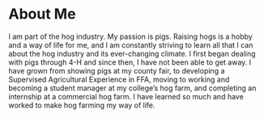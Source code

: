 # About Me 

I am part of the hog industry. My passion is pigs. Raising hogs is a hobby and a way of life for me, and I am constantly striving to learn all that I can about the hog industry and its ever-changing climate. I first began dealing with pigs through 4-H and since then, I have not been able to get away. I have grown from showing pigs at my county fair, to developing a Supervised Agricultural Experience in FFA, moving to working and becoming a student manager at my college’s hog farm, and completing an internship at a commercial hog farm. I have learned so much and have worked to make hog farming my way of life. 
